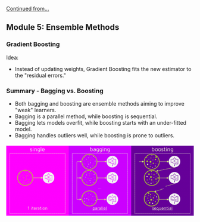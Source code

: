 [Continued from...](ML%2010-03-23%20Lecture%2010.md)

## Module 5: Ensemble Methods

### Gradient Boosting
Idea:
- Instead of updating weights, Gradient Boosting fits the new estimator to the "residual errors."

### Summary - Bagging vs. Boosting
- Both bagging and boosting are ensemble methods aiming to improve "weak" learners.
- Bagging is a parallel method, while boosting is sequential.
- Bagging lets models overfit, while boosting starts with an under-fitted model.
- Bagging handles outliers well, while boosting is prone to outliers.

![center](../zassets/Pasted%20image%2020231005110658.png)


